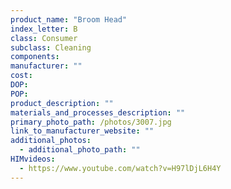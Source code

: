 ```yaml
---
product_name: "Broom Head"
index_letter: B
class: Consumer
subclass: Cleaning
components:
manufacturer: ""
cost: 
DOP: 
POP: 
product_description: ""
materials_and_processes_description: ""
primary_photo_path: /photos/3007.jpg
link_to_manufacturer_website: ""
additional_photos:
  - additional_photo_path: ""
HIMvideos:
  - https://www.youtube.com/watch?v=H97lDjL6H4Y
---
```

